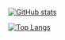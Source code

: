 [![GitHub stats](https://github-readme-stats.vercel.app/api?username=maximemoreillon&hide_rank=true&theme=transparent)](https://github.com/anuraghazra/github-readme-stats)

[![Top Langs](https://github-readme-stats.vercel.app/api/top-langs/?username=maximemoreillon&layout=compact&hide=php,processing&size_weight=0.5&count_weight=0.5&theme=transparent)](https://github.com/anuraghazra/github-readme-stats)
